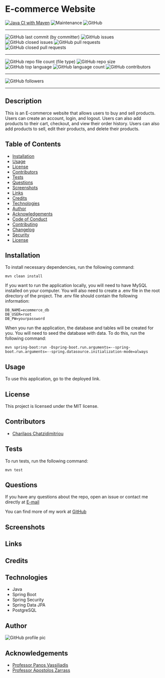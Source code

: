 # E-commerce Website

[![Java CI with Maven](https://github.com/Hanocybous/e-commerce/actions/workflows/maven.yml/badge.svg)](https://github.com/Hanocybous/e-commerce/actions/workflows/maven.yml)
![Maintenance](https://img.shields.io/maintenance/yes/2023)
![GitHub](https://img.shields.io/github/license/Hanocybous/e-commerce)

---
![GitHub last commit (by committer)](https://img.shields.io/github/last-commit/Hanocybous/e-commerce)
![GitHub issues](https://img.shields.io/github/issues/Hanocybous/e-commerce)
![GitHub closed issues](https://img.shields.io/github/issues-closed/Hanocybous/e-commerce)
![GitHub pull requests](https://img.shields.io/github/issues-pr/Hanocybous/e-commerce)
![GitHub closed pull requests](https://img.shields.io/github/issues-pr-closed/Hanocybous/e-commerce)

---
![GitHub repo file count (file type)](https://img.shields.io/github/directory-file-count/Hanocybous/e-commerce)
![GitHub repo size](https://img.shields.io/github/repo-size/Hanocybous/e-commerce)
![GitHub top language](https://img.shields.io/github/languages/top/Hanocybous/e-commerce)
![GitHub language count](https://img.shields.io/github/languages/count/Hanocybous/e-commerce)
![GitHub contributors](https://img.shields.io/github/contributors/Hanocybous/e-commerce)

---
![GitHub followers](https://img.shields.io/github/followers/Hanocybous)

---

## Description

This is an E-commerce website that allows users to buy and sell products. Users can create an account, login, and logout. Users can also add products to their cart, checkout, and view their order history. Users can also add products to sell, edit their products, and delete their products.

## Table of Contents
    
* [Installation](#installation)
* [Usage](#usage)
* [License](#license)
* [Contributors](#contributors)
* [Tests](#tests)
* [Questions](#questions)
* [Screenshots](#screenshots)
* [Links](#links)
* [Credits](#credits)
* [Technologies](#technologies)
* [Author](#author)
* [Acknowledgements](#acknowledgements)
* [Code of Conduct](CODE_OF_CONDUCT.md)
* [Contributing](CONTRIBUTING.md)
* [Changelog](CHANGELOG.md)
* [Security](SECURITY.md)
* [License](LICENSE.md)

## Installation

To install necessary dependencies, run the following command:

```
mvn clean install
```

If you want to run the application locally, you will need to have MySQL installed on your computer. You will also need to create a .env file in the root directory of the project. The .env file should contain the following information:

```
DB_NAME=ecommerce_db
DB_USER=root
DB_PW=yourpassword
```

When you run the application, the database and tables will be created for you. You will need to seed the database with data. To do this, run the following command:

```
mvn spring-boot:run -Dspring-boot.run.arguments=--spring-boot.run.arguments=--spring.datasource.initialization-mode=always
```

## Usage

To use this application, go to the deployed link.

## License

This project is licensed under the MIT license.

## Contributors

* [Charilaos Chatzidimitriou](github.com/Hanocybous)

## Tests

To run tests, run the following command:

```
mvn test
```

## Questions

If you have any questions about the repo, open an issue or contact me directly at 
[E-mail](mailto:harrychatz5@gmail.com)

You can find more of my work at [GitHub](github.com/Hanocybous)

## Screenshots

## Links

## Credits

## Technologies

* Java
* Spring Boot
* Spring Security
* Spring Data JPA
* PostgreSQL

## Author

![GitHub profile pic](https://github.com/Hanocybous.png?size=100)

## Acknowledgements
    
* [Professor Panos Vassiliadis](mailto:pvassil@cs.uoi.gr)
* [Professor Apostolos Zarrass](mailto:zarras@cs.uoi.gr)

